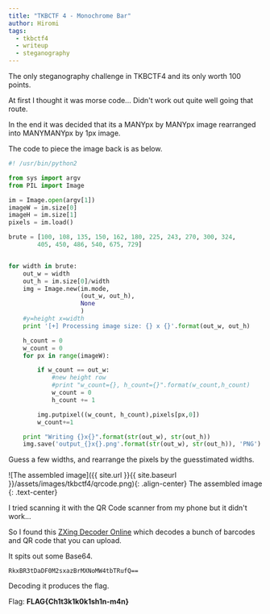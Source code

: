 ```yaml
---
title: "TKBCTF 4 - Monochrome Bar"
author: Hiromi
tags:
  - tkbctf4
  - writeup
  - steganography
---
```


The only steganography challenge in TKBCTF4 and its only worth 100 points.

At first I thought it was morse code... Didn't work out quite well going that
route.

In the end it was decided that its a MANYpx by MANYpx image rearranged into
MANYMANYpx by 1px image.

The code to piece the image back is as below.

```python
#! /usr/bin/python2

from sys import argv
from PIL import Image

im = Image.open(argv[1])
imageW = im.size[0]
imageH = im.size[1]
pixels = im.load()

brute = [100, 108, 135, 150, 162, 180, 225, 243, 270, 300, 324,
        405, 450, 486, 540, 675, 729]


for width in brute:
    out_w = width
    out_h = im.size[0]/width
    img = Image.new(im.mode,
                    (out_w, out_h),
                    None
                    )
    #y=height x=width
    print '[+] Processing image size: {} x {}'.format(out_w, out_h)

    h_count = 0
    w_count = 0
    for px in range(imageW):

        if w_count == out_w:
            #new height row
            #print "w_count={}, h_count={}".format(w_count,h_count)
            w_count = 0
            h_count += 1

        img.putpixel((w_count, h_count),pixels[px,0])
        w_count+=1

    print "Writing {}x{}".format(str(out_w), str(out_h))
    img.save('output_{}x{}.png'.format(str(out_w), str(out_h)), 'PNG')
```

Guess a few widths, and rearrange the pixels by the guesstimated widths.

![The assembled image]({{ site.url }}{{ site.baseurl }}/assets/images/tkbctf4/qrcode.png){: .align-center}
The assembled image
{: .text-center}

I tried scanning it with the QR Code scanner from my phone but it didn't work...

So I found this [ZXing Decoder Online](http://zxing.org/w/decode.jspx) which
decodes a bunch of barcodes and QR code that you can upload.

It spits out some Base64.

```
RkxBR3tDaDF0M2sxazBrMXNoMW4tbTRufQ==
```

Decoding it produces the flag.

Flag: **FLAG{Ch1t3k1k0k1sh1n-m4n}**


